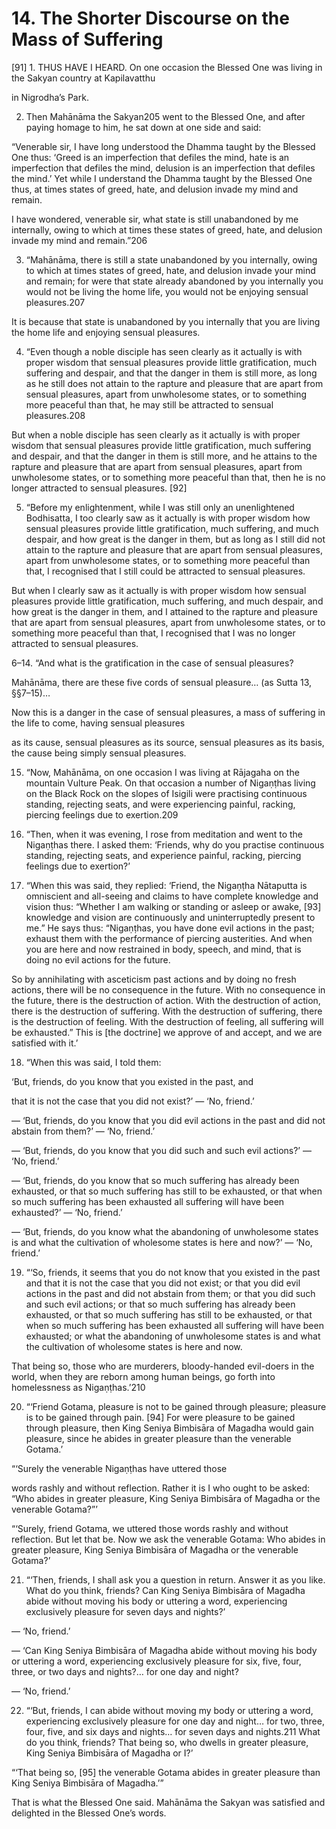 # 14. The Shorter Discourse on the Mass of Suffering

[91] 1. THUS HAVE I HEARD. On one occasion the
Blessed One was living in the Sakyan country at Kapilavatthu


in Nigrodha’s Park.

2. Then Mahānāma the Sakyan205 went to the Blessed
One, and after paying homage to him, he sat down at one side
and said:

“Venerable sir, I have long understood the Dhamma
taught by the Blessed One thus: ‘Greed is an imperfection
that defiles the mind, hate is an imperfection that defiles the
mind, delusion is an imperfection that defiles the mind.’ Yet
while I understand the Dhamma taught by the Blessed One
thus, at times states of greed, hate, and delusion invade my
mind and remain.

I have wondered, venerable sir, what state is still
unabandoned by me internally, owing to which at times these
states of greed, hate, and delusion invade my mind and
remain.”206

3. “Mahānāma, there is still a state unabandoned by you
internally, owing to which at times states of greed, hate, and
delusion invade your mind and remain; for were that state
already abandoned by you internally you would not be living the
home life, you would not be enjoying sensual pleasures.207

It is because that state is unabandoned by you internally
that you are living the home life and enjoying sensual
pleasures.

4. “Even though a noble disciple has seen clearly as it
actually is with proper wisdom that sensual pleasures provide
little gratification, much suffering and despair, and that the
danger in them is still more, as long as he still does not
attain to the rapture and pleasure that are apart from sensual
pleasures, apart from unwholesome states, or to something
more peaceful than that, he may still be attracted to sensual
pleasures.208


But when a noble disciple has seen clearly as it actually
is with proper wisdom that sensual pleasures provide little
gratification, much suffering and despair, and that the danger
in them is still more, and he attains to the rapture and pleasure
that are apart from sensual pleasures, apart from unwholesome
states, or to something more peaceful than that, then he is no
longer attracted to sensual pleasures. [92]

5. “Before my enlightenment, while I was still only an
unenlightened Bodhisatta, I too clearly saw as it actually is
with proper wisdom how sensual pleasures provide little
gratification, much suffering, and much despair, and how great
is the danger in them, but as long as I still did not attain to the
rapture and pleasure that are apart from sensual pleasures,
apart from unwholesome states, or to something more
peaceful than that, I recognised that I still could be attracted
to sensual pleasures.

But when I clearly saw as it actually is with proper wisdom
how sensual pleasures provide little gratification, much
suffering, and much despair, and how great is the danger in
them, and I attained to the rapture and pleasure that are apart
from sensual pleasures, apart from unwholesome states, or to
something more peaceful than that, I recognised that I was no
longer attracted to sensual pleasures.

6–14. “And what is the gratification in the case of sensual
pleasures?

Mahānāma, there are these five cords of sensual
pleasure… (as Sutta 13, §§7–15)…

Now this is a danger in the case of sensual pleasures, a
mass of suffering in the life to come, having sensual pleasures


as its cause, sensual pleasures as its source, sensual pleasures
as its basis, the cause being simply sensual pleasures.

15. “Now, Mahānāma, on one occasion I was living at
Rājagaha on the mountain Vulture Peak. On that occasion a
number of Nigaṇṭhas living on the Black Rock on the slopes
of Isigili were practising continuous standing, rejecting seats,
and were experiencing painful, racking, piercing feelings due
to exertion.209

16. “Then, when it was evening, I rose from meditation
and went to the Nigaṇṭhas there. I asked them: ‘Friends, why
do you practise continuous standing, rejecting seats, and
experience painful, racking, piercing feelings due to exertion?’

17. “When this was said, they replied: ‘Friend, the
Nigaṇṭha Nātaputta is omniscient and all-seeing and claims
to have complete knowledge and vision thus: “Whether I am
walking or standing or asleep or awake, [93] knowledge and
vision are continuously and uninterruptedly present to me.” He
says thus: “Nigaṇṭhas, you have done evil actions in the past;
exhaust them with the performance of piercing austerities.
And when you are here and now restrained in body, speech,
and mind, that is doing no evil actions for the future.

So by annihilating with asceticism past actions and
by doing no fresh actions, there will be no consequence in
the future. With no consequence in the future, there is the
destruction of action. With the destruction of action, there is
the destruction of suffering. With the destruction of suffering,
there is the destruction of feeling. With the destruction of
feeling, all suffering will be exhausted.” This is [the doctrine]
we approve of and accept, and we are satisfied with it.’

18. “When this was said, I told them:

‘But, friends, do you know that you existed in the past, and


that it is not the case that you did not exist?’ — ‘No, friend.’

— ‘But, friends, do you know that you did evil actions in
the past and did not abstain from them?’ — ‘No, friend.’

— ‘But, friends, do you know that you did such and such
evil actions?’ — ‘No, friend.’

— ‘But, friends, do you know that so much suffering has
already been exhausted, or that so much suffering has still
to be exhausted, or that when so much suffering has been
exhausted all suffering will have been exhausted?’ — ‘No,
friend.’

— ‘But, friends, do you know what the abandoning of
unwholesome states is and what the cultivation of wholesome
states is here and now?’ — ‘No, friend.’

19. “‘So, friends, it seems that you do not know that you
existed in the past and that it is not the case that you did
not exist; or that you did evil actions in the past and did not
abstain from them; or that you did such and such evil actions;
or that so much suffering has already been exhausted, or that
so much suffering has still to be exhausted, or that when so
much suffering has been exhausted all suffering will have been
exhausted; or what the abandoning of unwholesome states is
and what the cultivation of wholesome states is here and now.

That being so, those who are murderers, bloody-handed
evil-doers in the world, when they are reborn among human
beings, go forth into homelessness as Nigaṇṭhas.’210

20. “‘Friend Gotama, pleasure is not to be gained through
pleasure; pleasure is to be gained through pain. [94] For were
pleasure to be gained through pleasure, then King Seniya
Bimbisāra of Magadha would gain pleasure, since he abides
in greater pleasure than the venerable Gotama.’

“‘Surely the venerable Nigaṇṭhas have uttered those


words rashly and without reflection. Rather it is I who ought
to be asked: “Who abides in greater pleasure, King Seniya
Bimbisāra of Magadha or the venerable Gotama?”’

“‘Surely, friend Gotama, we uttered those words rashly
and without reflection. But let that be. Now we ask the
venerable Gotama: Who abides in greater pleasure, King
Seniya Bimbisāra of Magadha or the venerable Gotama?’

21. “‘Then, friends, I shall ask you a question in return.
Answer it as you like. What do you think, friends? Can King
Seniya Bimbisāra of Magadha abide without moving his body
or uttering a word, experiencing exclusively pleasure for seven
days and nights?’

— ‘No, friend.’

— ‘Can King Seniya Bimbisāra of Magadha abide without
moving his body or uttering a word, experiencing exclusively
pleasure for six, five, four, three, or two days and nights?… for
one day and night?

— ‘No, friend.’

22. “‘But, friends, I can abide without moving my body or
uttering a word, experiencing exclusively pleasure for one day
and night… for two, three, four, five, and six days and nights…
for seven days and nights.211 What do you think, friends?
That being so, who dwells in greater pleasure, King Seniya
Bimbisāra of Magadha or I?’

“‘That being so, [95] the venerable Gotama abides in
greater pleasure than King Seniya Bimbisāra of Magadha.’”

That is what the Blessed One said. Mahānāma the Sakyan
was satisfied and delighted in the Blessed One’s words.

